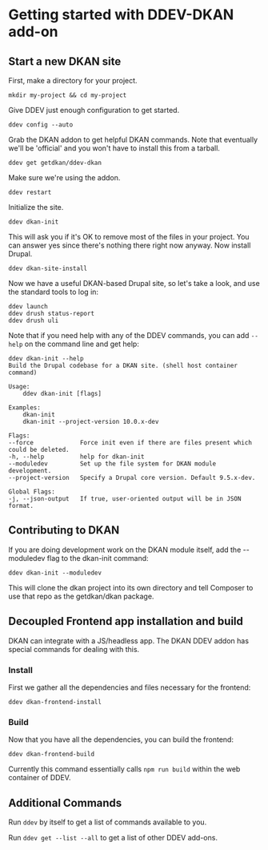 # Getting started with DDEV-DKAN add-on

## Start a new DKAN site

First, make a directory for your project.

    mkdir my-project && cd my-project

Give DDEV just enough configuration to get started.

    ddev config --auto

Grab the DKAN addon to get helpful DKAN commands.
Note that eventually we'll be 'official' and you won't have
to install this from a tarball.

    ddev get getdkan/ddev-dkan

Make sure we're using the addon.

    ddev restart

Initialize the site.

    ddev dkan-init

This will ask you if it's OK to remove most of the files in your project.
You can answer yes since there's nothing there right now anyway.
Now install Drupal.

    ddev dkan-site-install

Now we have a useful DKAN-based Drupal site, so let's take a look, and use the
standard tools to log in:

    ddev launch
    ddev drush status-report
    ddev drush uli

Note that if you need help with any of the DDEV commands, you can add `--help`
on the command line and get help:

    ddev dkan-init --help
    Build the Drupal codebase for a DKAN site. (shell host container command)

    Usage:
        ddev dkan-init [flags]

    Examples:
        dkan-init
        dkan-init --project-version 10.0.x-dev

    Flags:
    --force             Force init even if there are files present which could be deleted.
    -h, --help          help for dkan-init
    --moduledev         Set up the file system for DKAN module development.
    --project-version   Specify a Drupal core version. Default 9.5.x-dev.

    Global Flags:
    -j, --json-output   If true, user-oriented output will be in JSON format.

## Contributing to DKAN

If you are doing development work on the DKAN module itself, add the --moduledev flag to the dkan-init command:

    ddev dkan-init --moduledev

This will clone the dkan project into its own directory and tell Composer to
use that repo as the getdkan/dkan package.

## Decoupled Frontend app installation and build

DKAN can integrate with a JS/headless app. The DKAN DDEV addon has special
commands for dealing with this.

### Install

First we gather all the dependencies and files necessary for the frontend:

    ddev dkan-frontend-install

### Build

Now that you have all the dependencies, you can build the frontend:

    ddev dkan-frontend-build

Currently this command essentially calls `npm run build` within the web container
of DDEV.

## Additional Commands

Run `ddev` by itself to get a list of commands available to you.

Run `ddev get --list --all` to get a list of other DDEV add-ons.
